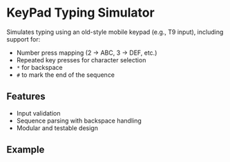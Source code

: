 ﻿# KeyPad Typing Simulator

Simulates typing using an old-style mobile keypad (e.g., T9 input), including support for:
- Number press mapping (2 → ABC, 3 → DEF, etc.)
- Repeated key presses for character selection
- `*` for backspace
- `#` to mark the end of the sequence

## Features
- Input validation
- Sequence parsing with backspace handling
- Modular and testable design

## Example
